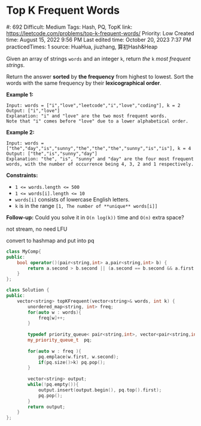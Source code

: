 # Top K Frequent Words

#: 692
Difficult: Medium
Tags: Hash, PQ, TopK
link: https://leetcode.com/problems/top-k-frequent-words/
Priority: Low
Created time: August 15, 2022 9:56 PM
Last edited time: October 20, 2023 7:37 PM
practicedTimes: 1
source: HuaHua, jiuzhang, 算初Hash&Heap

Given an array of strings `words` and an integer `k`, return *the* `k` *most frequent strings*.

Return the answer **sorted** by **the frequency** from highest to lowest. Sort the words with the same frequency by their **lexicographical order**.

**Example 1:**

```
Input: words = ["i","love","leetcode","i","love","coding"], k = 2
Output: ["i","love"]
Explanation: "i" and "love" are the two most frequent words.
Note that "i" comes before "love" due to a lower alphabetical order.

```

**Example 2:**

```
Input: words = ["the","day","is","sunny","the","the","the","sunny","is","is"], k = 4
Output: ["the","is","sunny","day"]
Explanation: "the", "is", "sunny" and "day" are the four most frequent words, with the number of occurrence being 4, 3, 2 and 1 respectively.

```

**Constraints:**

- `1 <= words.length <= 500`
- `1 <= words[i].length <= 10`
- `words[i]` consists of lowercase English letters.
- `k` is in the range `[1, The number of **unique** words[i]]`

**Follow-up:** Could you solve it in `O(n log(k))` time and `O(n)` extra space?

not stream, no need LFU

convert to hashmap and put into pq

```cpp
class MyComp{
public:
    bool operator()(pair<string,int> a,pair<string,int> b) {
        return a.second > b.second || (a.second == b.second && a.first < b.first);
    }    
};

class Solution {
public:
    vector<string> topKFrequent(vector<string>& words, int k) {
        unordered_map<string, int> freq;
        for(auto w : words){
            freq[w]++;
        }
        
        typedef priority_queue< pair<string,int>, vector<pair<string,int>>, MyComp > my_priority_queue_t;
        my_priority_queue_t  pq;
        
        for(auto w : freq ){
            pq.emplace(w.first, w.second);
            if(pq.size()>k) pq.pop();
        }
        
        vector<string> output;
        while(!pq.empty()){
            output.insert(output.begin(), pq.top().first);
            pq.pop();
        }
        return output;
    }
};
```